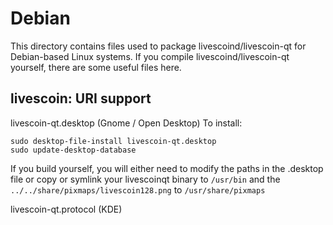 
Debian
====================
This directory contains files used to package livescoind/livescoin-qt
for Debian-based Linux systems. If you compile livescoind/livescoin-qt yourself, there are some useful files here.

## livescoin: URI support ##


livescoin-qt.desktop  (Gnome / Open Desktop)
To install:

	sudo desktop-file-install livescoin-qt.desktop
	sudo update-desktop-database

If you build yourself, you will either need to modify the paths in
the .desktop file or copy or symlink your livescoinqt binary to `/usr/bin`
and the `../../share/pixmaps/livescoin128.png` to `/usr/share/pixmaps`

livescoin-qt.protocol (KDE)

